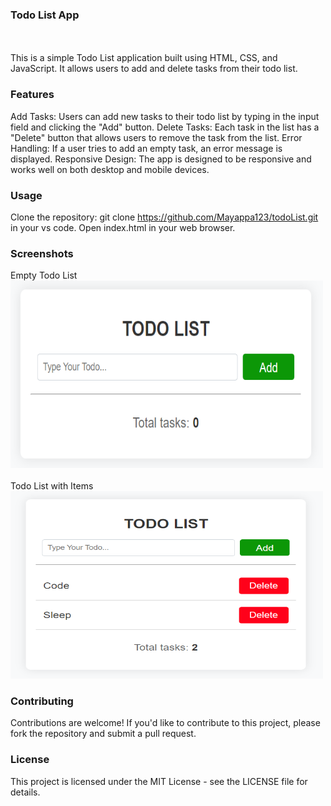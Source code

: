 ### Todo List App
<br><br>
This is a simple Todo List application built using HTML, CSS, and JavaScript. It allows users to add and delete tasks from their todo list.
<br>

### <b>Features</b> <br>
Add Tasks: Users can add new tasks to their todo list by typing in the input field and clicking the "Add" button.
Delete Tasks: Each task in the list has a "Delete" button that allows users to remove the task from the list.
Error Handling: If a user tries to add an empty task, an error message is displayed.
Responsive Design: The app is designed to be responsive and works well on both desktop and mobile devices.
<br>

### <b>Usage</b> <br>
Clone the repository: git clone https://github.com/Mayappa123/todoList.git in your vs code.
Open index.html in your web browser.
<br>

### <b>Screenshots</b> <br>
Empty Todo List <br>
<img src="/images/todo1.png" width="500" height="300">
<br><br>
Todo List with Items <br>
<img src="/images/todo2.png" width="500" height="300">
<br>

### <b>Contributing</b><br>
Contributions are welcome! If you'd like to contribute to this project, please fork the repository and submit a pull request.
<br>

### <b>License</b> <br>
This project is licensed under the MIT License - see the LICENSE file for details.
